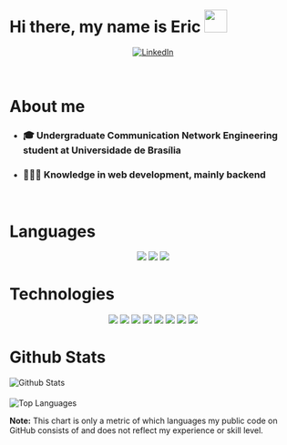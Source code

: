 <h1>Hi there, my name is Eric&nbsp;<img height="40px" src="https://i1.wp.com/blog.joypixels.com/content/images/2019/06/waving_hand_sign_1024.gif"/></h1>

<p align="center">
  <a href="https://www.linkedin.com/in/eric-serka/" target="_blank">
    <img
      alt="LinkedIn"
      title="LinkedIn"
      src="https://img.shields.io/badge/linkedin-%230077B5.svg?style=for-the-badge&logo=linkedin&logoColor=white"
    />
  </a>
</p>

<br />

# About me

- ### 🎓 Undergraduate Communication Network Engineering student at Universidade de Brasília
- ### 🧑🏻‍💻 Knowledge in web development, mainly backend

<br />

# Languages

<p align="center">
  <a>
    <img src="https://img.shields.io/badge/typescript-%23007ACC.svg?style=for-the-badge&logo=typescript&logoColor=white">
  </a>
  <a>
    <img src="https://img.shields.io/badge/javascript-%23323330.svg?style=for-the-badge&logo=javascript&logoColor=%23F7DF1E">
  </a>
  <a>
    <img src="https://img.shields.io/badge/Python-FFD43B?style=for-the-badge&logo=python&logoColor=blue">
  </a>
</p>
</p>

# Technologies

<p align="center">
<a>
    <img src="https://img.shields.io/badge/react-%2320232a.svg?style=for-the-badge&logo=react&logoColor=%2361DAFB">
  </a>
  <a>
    <img src="https://img.shields.io/badge/Express.js-000000?style=for-the-badge&logo=express&logoColor=white">
  </a>
  <a>
    <img src="https://img.shields.io/badge/nestjs-E0234E?style=for-the-badge&logo=nestjs&logoColor=white">
  </a>
  <a>
    <img src="https://img.shields.io/badge/fastapi-109989?style=for-the-badge&logo=FASTAPI&logoColor=white">
  </a>
  <a>
    <img src="https://img.shields.io/badge/postgres-%23316192.svg?style=for-the-badge&logo=postgresql&logoColor=white">
  </a>
  <a>
    <img src="https://img.shields.io/badge/sqlite-%2307405e.svg?style=for-the-badge&logo=sqlite&logoColor=white">
  </a>
  <a>
    <img src="https://img.shields.io/badge/MySQL-005C84?style=for-the-badge&logo=mysql&logoColor=white">
  </a>
  <a>
    <img src="https://img.shields.io/badge/git-%23F05033.svg?style=for-the-badge&logo=git&logoColor=white">
  </a>
</p>

# Github Stats

<img
  alt="Github Stats"
  src="https://github-readme-stats.vercel.app/api?username=ericserka&show_icons=true&count_private=true&theme=onedark"
  />

<p style="margin: 1.2rem 0;" />

<img
  alt="Top Languages"
  src="https://github-readme-stats.vercel.app/api/top-langs/?username=ericserka&langs_count=10&layout=compact&theme=onedark"
/>

<strong>Note:</strong>
This chart is only a metric of which languages my public code on GitHub consists of and does not reflect my experience or skill level.
